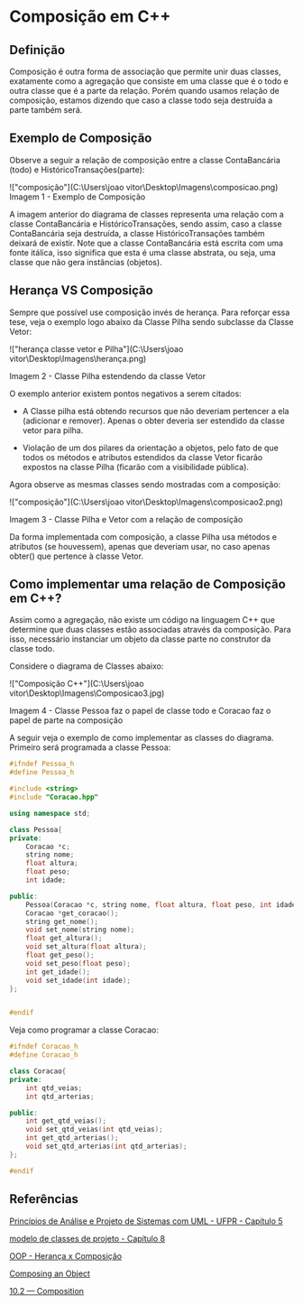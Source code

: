 # Composição em C++

## Definição

Composição é outra forma de associação que permite unir duas classes, exatamente como a agregação que consiste em uma classe que é o todo e outra classe que é a parte da relação. Porém quando usamos relação de composição, estamos dizendo que caso a classe todo seja destruída a parte também será.

## Exemplo de Composição

Observe a seguir a relação de composição entre a classe ContaBancária (todo) e HistóricoTransações(parte):

!["composição"](C:\Users\joao vitor\Desktop\Imagens\composicao.png)
Imagem 1 - Exemplo de Composição

A imagem anterior do diagrama de classes representa uma relação com a classe ContaBancária e HistóricoTransações, sendo assim, caso a classe ContaBancária seja destruída, a classe HistóricoTransações também deixará de existir.
Note que a classe ContaBancária está escrita com uma fonte itálica, isso significa que esta é uma classe abstrata, ou seja, uma classe que não gera instâncias (objetos).

 ## Herança VS Composição

 Sempre que possível use composição invés de herança. Para reforçar essa tese, veja o exemplo logo abaixo da Classe Pilha sendo subclasse da Classe Vetor:

 !["herança classe vetor e Pilha"](C:\Users\joao vitor\Desktop\Imagens\herança.png)

 Imagem 2 - Classe Pilha estendendo da classe Vetor

 O exemplo anterior existem pontos negativos a serem citados:

 * A Classe pilha está obtendo recursos que não deveriam pertencer a ela (adicionar e remover). Apenas o obter deveria ser estendido da classe vetor para pilha.

 * Violação de um dos pilares da orientação a objetos, pelo fato de   que todos os métodos e atributos estendidos da classe Vetor ficarão expostos na classe Pilha (ficarão com a visibilidade pública).


 Agora observe as mesmas classes sendo mostradas com a composição:

 !["composição"](C:\Users\joao vitor\Desktop\Imagens\composicao2.png)

 Imagem 3 - Classe Pilha e Vetor com a relação de composição

 Da forma implementada com composição, a classe Pilha usa métodos e atributos (se houvessem), apenas que deveriam usar, no caso apenas obter() que pertence à classe Vetor.

 ## Como implementar uma relação de Composição em C++?

 Assim como a agregação, não existe um código na linguagem C++ que determine que duas classes estão associadas através da composição.
Para isso, necessário instanciar um objeto da classe parte no construtor da classe todo.

Considere o diagrama de Classes abaixo:

!["Composição C++"](C:\Users\joao vitor\Desktop\Imagens\Composicao3.jpg)

Imagem 4 - Classe Pessoa faz o papel de classe todo e Coracao faz o papel de parte na composição

A seguir veja o exemplo de como implementar as classes do diagrama. Primeiro será programada a classe Pessoa:

```CPP
#ifndef Pessoa_h
#define Pessoa_h

#include <string>
#include "Coracao.hpp"

using namespace std;

class Pessoa{
private:
	Coracao *c;
	string nome;
	float altura;
	float peso;
	int idade;

public:
	Pessoa(Coracao *c, string nome, float altura, float peso, int idade);
	Coracao *get_coracao();
	string get_nome();
	void set_nome(string nome);
	float get_altura();
	void set_altura(float altura);
	float get_peso();
	void set_peso(float peso);
	int get_idade();
	void set_idade(int idade);
};


#endif
```

Veja como programar a classe Coracao:

```CPP
#ifndef Coracao_h
#define Coracao_h

class Coracao{
private:
	int qtd_veias;
	int qtd_arterias;

public:
	int get_qtd_veias();
	void set_qtd_veias(int qtd_veias);
	int get_qtd_arterias();
	void set_qtd_arterias(int qtd_arterias);
};

#endif
```

## Referências

[Princípios de Análise e Projeto de Sistemas com UML - UFPR - Capítulo 5](www.inf.ufpr.br/silvia/ESNovo/UML/material/Diagrama_classe_Livro.pdf)

[modelo de classes de projeto - Capítulo 8](https://sistemas.riopomba.ifsudestemg.edu.br/dcc/materiais/49664274_Aula%2006%20-%20Daves%20Diagrama%20de%20Classes%20de%20Projeto.pdf)

[OOP - Herança x Composição](http://www.macoratti.net/11/05/oop_cph1.htm)

[Composing an Object](http://www.functionx.com/cpp/Lesson27.htm)

[10.2 — Composition](http://www.learncpp.com/cpp-tutorial/102-composition/)
